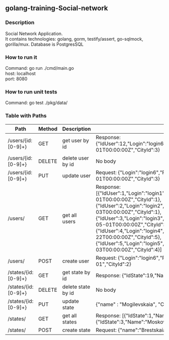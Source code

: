 ## golang-training-Social-network
    
### Description
Social Network Application.  
It contains technologies: golang, gorm, testify/assert, go-sqlmock, gorilla/mux. Database is PostgresSQL

### How to run it
Command: go run ./cmd/main.go  
host: localhost  
port: 8080  

### How to run unit tests
Command: go test ./pkg/data/  

### Table with Paths 

Path | Method | Description | Body  
---| --- | --- | ---
/users/{id:[0-9]+} | GET | get user by id | Response: {"IdUser":12,"Login":"login6","Password":"12345","Gender":false,"Email":"e1@mail.ru","LastName":"Ivanov","FirstName":"Ivan","Birthday":"1997-03-01T00:00:00Z","CityId":3}
/users/{id:[0-9]+} | DELETE | delete user by id | No body
/users/{id:[0-9]+} | PUT | update user | Request: {"Login":"login6","Password":"12345","Gender":false,"Email":"e1@mail.ru","LastName":"Ivanov","FirstName":"Ivan","Birthday":"1997-03-01T00:00:00Z","CityId":3}
/users/ | GET | get all users | Response: [{"IdUser":1,"Login":"login1","Password":"1234","Gender":true,"Email":"e1@mail.ru","LastName":"Ivanov","FirstName":"Ivan","Birthday":"1997-03-01T00:00:00Z","CityId":1},{"IdUser":2,"Login":"login2","Password":"1234","Gender":true,"Email":"e2@mail.ru","LastName":"Sidorov","FirstName":"Andrei","Birthday":"2000-12-03T00:00:00Z","CityId":1},{"IdUser":3,"Login":"login3","Password":"1234","Gender":false,"Email":"e3@mail.ru","LastName":"Sokolova","FirstName":"Svetlana","Birthday":"1990-05-01T00:00:00Z","CityId":3},{"IdUser":4,"Login":"login4","Password":"1234","Gender":false,"Email":"e5@mail.ru","LastName":"Orexova","FirstName":"Anna","Birthday":"2002-01-22T00:00:00Z","CityId":5},{"IdUser":5,"Login":"login5","Password":"1234","Gender":true,"Email":"e5@mail.ru","LastName":"Bulkin","FirstName":"Slava","Birthday":"1980-06-03T00:00:00Z","CityId":4}]
/users/ | POST | create user | Request: {"Login":"login6","Password":"1234","Gender":true,"Email":"e1@mail.ru","LastName":"Ivanov","FirstName":"Ivan","Birthday":"1997-03-01","CityId":2}
/states/{id:[0-9]+} | GET | get state by id | Response: {"IdState":19,"Name":"Mogilevskaia","CountryId":4}
/states/{id:[0-9]+} | DELETE | delete state by id | No body
/states/{id:[0-9]+} | PUT | update state | {"name" : "Mogilevskaia", "CountryId" : 4}
/states/ | GET | get all states | Response: [{"IdState":1,"Name":"Gomelskaia","CountryId":1},{"IdState":2,"Name":"Minskaaia","CountryId":1},{"IdState":3,"Name":"Moskovskaia","CountryId":2},{"IdState":4,"Name":"Kievskaia","CountryId":3},{"IdState":5,"Name":"Xarkovskaia","CountryId":3}]
/states/ | POST | create state | Request: {"name":"Brestskaia", "CountryId" : 1}